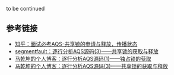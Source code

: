 to be continued


## 参考链接
- [知乎：面试必考AQS-共享锁的申请与释放，传播状态](https://zhuanlan.zhihu.com/p/112371628)
- [segmentfault：逐行分析AQS源码(3)——共享锁的获取与释放](https://segmentfault.com/a/1190000016447307)
- [马乾坤的个人博客：逐行分析AQS源码(1)——独占锁的获取](https://www.itqiankun.com/article/1190000015739343)
- [马乾坤的个人博客：逐行分析AQS源码(3)——共享锁的获取与释放](https://www.itqiankun.com/article/1190000016447307)